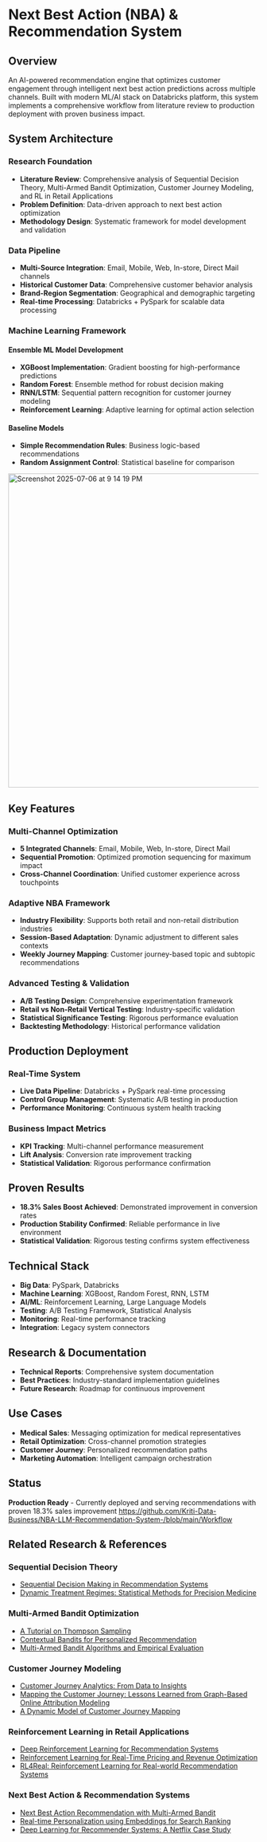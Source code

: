 # Next Best Action (NBA) & Recommendation System

## Overview
An AI-powered recommendation engine that optimizes customer engagement through intelligent next best action predictions across multiple channels. Built with modern ML/AI stack on Databricks platform, this system implements a comprehensive workflow from literature review to production deployment with proven business impact.

## System Architecture

### Research Foundation
- **Literature Review**: Comprehensive analysis of Sequential Decision Theory, Multi-Armed Bandit Optimization, Customer Journey Modeling, and RL in Retail Applications
- **Problem Definition**: Data-driven approach to next best action optimization
- **Methodology Design**: Systematic framework for model development and validation

### Data Pipeline
- **Multi-Source Integration**: Email, Mobile, Web, In-store, Direct Mail channels
- **Historical Customer Data**: Comprehensive customer behavior analysis
- **Brand-Region Segmentation**: Geographical and demographic targeting
- **Real-time Processing**: Databricks + PySpark for scalable data processing

### Machine Learning Framework
#### Ensemble ML Model Development
- **XGBoost Implementation**: Gradient boosting for high-performance predictions
- **Random Forest**: Ensemble method for robust decision making
- **RNN/LSTM**: Sequential pattern recognition for customer journey modeling
- **Reinforcement Learning**: Adaptive learning for optimal action selection

#### Baseline Models
- **Simple Recommendation Rules**: Business logic-based recommendations
- **Random Assignment Control**: Statistical baseline for comparison
<img width="631" alt="Screenshot 2025-07-06 at 9 14 19 PM" src="https://github.com/user-attachments/assets/c6e85a7c-f96d-448e-9b4b-91e0c628f11b" />

## Key Features

### Multi-Channel Optimization
- **5 Integrated Channels**: Email, Mobile, Web, In-store, Direct Mail
- **Sequential Promotion**: Optimized promotion sequencing for maximum impact
- **Cross-Channel Coordination**: Unified customer experience across touchpoints

### Adaptive NBA Framework
- **Industry Flexibility**: Supports both retail and non-retail distribution industries
- **Session-Based Adaptation**: Dynamic adjustment to different sales contexts
- **Weekly Journey Mapping**: Customer journey-based topic and subtopic recommendations

### Advanced Testing & Validation
- **A/B Testing Design**: Comprehensive experimentation framework
- **Retail vs Non-Retail Vertical Testing**: Industry-specific validation
- **Statistical Significance Testing**: Rigorous performance evaluation
- **Backtesting Methodology**: Historical performance validation

## Production Deployment

### Real-Time System
- **Live Data Pipeline**: Databricks + PySpark real-time processing
- **Control Group Management**: Systematic A/B testing in production
- **Performance Monitoring**: Continuous system health tracking

### Business Impact Metrics
- **KPI Tracking**: Multi-channel performance measurement
- **Lift Analysis**: Conversion rate improvement tracking
- **Statistical Validation**: Rigorous performance confirmation

## Proven Results
- **18.3% Sales Boost Achieved**: Demonstrated improvement in conversion rates
- **Production Stability Confirmed**: Reliable performance in live environment
- **Statistical Validation**: Rigorous testing confirms system effectiveness

## Technical Stack
- **Big Data**: PySpark, Databricks
- **Machine Learning**: XGBoost, Random Forest, RNN, LSTM
- **AI/ML**: Reinforcement Learning, Large Language Models
- **Testing**: A/B Testing Framework, Statistical Analysis
- **Monitoring**: Real-time performance tracking
- **Integration**: Legacy system connectors

## Research & Documentation
- **Technical Reports**: Comprehensive system documentation
- **Best Practices**: Industry-standard implementation guidelines
- **Future Research**: Roadmap for continuous improvement

## Use Cases
- **Medical Sales**: Messaging optimization for medical representatives
- **Retail Optimization**: Cross-channel promotion strategies
- **Customer Journey**: Personalized recommendation paths
- **Marketing Automation**: Intelligent campaign orchestration

## Status
**Production Ready** - Currently deployed and serving recommendations with proven 18.3% sales improvement
https://github.com/Kriti-Data-Business/NBA-LLM-Recommendation-System-/blob/main/Workflow
## Related Research & References
###  Sequential Decision Theory

- [Sequential Decision Making in Recommendation Systems](https://arxiv.org/abs/1801.00686)
- [Dynamic Treatment Regimes: Statistical Methods for Precision Medicine](https://link.springer.com/book/10.1007/978-3-319-28108-7)

###  Multi-Armed Bandit Optimization

- [A Tutorial on Thompson Sampling](https://web.stanford.edu/~bvr/pubs/TS_Tutorial.pdf)
- [Contextual Bandits for Personalized Recommendation](https://arxiv.org/abs/1909.06892)
- [Multi-Armed Bandit Algorithms and Empirical Evaluation](https://link.springer.com/chapter/10.1007/978-3-642-17711-8_1)

###  Customer Journey Modeling

- [Customer Journey Analytics: From Data to Insights](https://www.sciencedirect.com/science/article/pii/S0167811618300181)
- [Mapping the Customer Journey: Lessons Learned from Graph-Based Online Attribution Modeling](https://dl.acm.org/doi/10.1145/2872427.2883050)
- [A Dynamic Model of Customer Journey Mapping](https://journals.sagepub.com/doi/10.1177/0022242919841877)

###  Reinforcement Learning in Retail Applications

- [Deep Reinforcement Learning for Recommendation Systems](https://arxiv.org/abs/1801.00209)
- [Reinforcement Learning for Real-Time Pricing and Revenue Optimization](https://pubsonline.informs.org/doi/10.1287/mnsc.2018.3241)
- [RL4Real: Reinforcement Learning for Real-world Recommendation Systems](https://arxiv.org/abs/1909.04847)

###  Next Best Action & Recommendation Systems

- [Next Best Action Recommendation with Multi-Armed Bandit](https://ieeexplore.ieee.org/document/8970700)
- [Real-time Personalization using Embeddings for Search Ranking](https://dl.acm.org/doi/10.1145/3219819.3219885)
- [Deep Learning for Recommender Systems: A Netflix Case Study](https://dl.acm.org/doi/10.1145/3298689.3346997)
